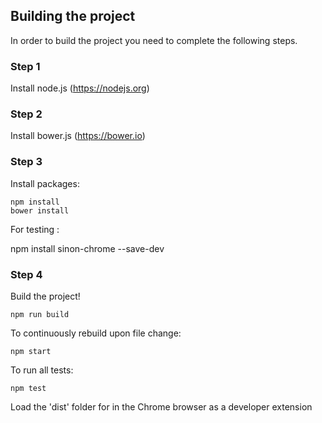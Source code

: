 ## Building the project ##
In order to build the project you need to complete the following steps.

### Step 1 ###

Install node.js (https://nodejs.org)

### Step 2 ###
Install bower.js (https://bower.io)

### Step 3 ###
Install packages:

```
npm install
bower install
```

For testing :

npm install sinon-chrome --save-dev

### Step 4 ###
Build the project!

```
npm run build
```

To continuously rebuild upon file change:

```
npm start
```

To run all tests:

```
npm test
```

Load the 'dist' folder for in the Chrome browser as a developer extension